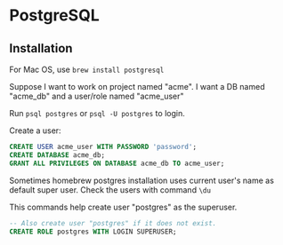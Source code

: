# PostgreSQL


## Installation
For Mac OS, use
`brew install postgresql`

Suppose I want to work on project named "acme". I want a DB named "acme_db" and a user/role named "acme_user"

Run `psql postgres` or `psql -U postgres` to login. 

Create a user:

```sql
CREATE USER acme_user WITH PASSWORD 'password';
CREATE DATABASE acme_db;
GRANT ALL PRIVILEGES ON DATABASE acme_db TO acme_user;
```


Sometimes homebrew postgres installation uses current user's name as default super user. Check the users with command `\du`


This commands help create user "postgres" as the superuser.

```sql
-- Also create user "postgres" if it does not exist.
CREATE ROLE postgres WITH LOGIN SUPERUSER;
``````
